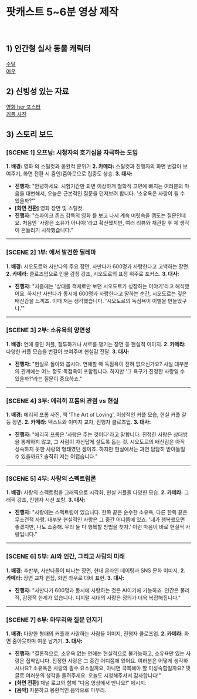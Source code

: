 # 팟캐스트 5~6분 영상 제작
<br/>

## 1) 인간형 실사 동물 캐릭터
[수달](https://labs.google/fx/tools/whisk/share/611cqkc2i0000)<br/>
[여우](https://labs.google/fx/tools/whisk/share/6t4orgcg10000)<br/>

## 2) 신빙성 있는 자료
[영화 her 포스터](https://labs.google/fx/ko/tools/whisk/share/03nia07aa0000)<br/>
[커플 사진](https://labs.google/fx/ko/tools/whisk/share/3em1sp6du0000)<br/>


## 3) 스토리 보드

### **[SCENE 1] 오프닝: 시청자의 호기심을 자극하는 도입**

**1. 배경:** 영화 <Her>의 스틸컷과 몽환적 분위기
**2. 카메라:** 스틸컷과 진행자의 화면 번갈아 보여주기, 화면 전환 시 줌인/줌아웃으로 집중도 상승.
**3. 대사:**
* **진행자:** "안녕하세요. 시험기간만 되면 이상하게 철학적 고민에 빠지는 여러분의 마음을 대변해서, 오늘은 근본적인 질문을 던져보려 합니다. '소유욕은 사랑이 될 수 있을까?'"
* **[화면 전환]** 영화 <Her> 장면 및 스틸컷.
* **진행자:** "스파이크 존즈 감독의 영화 <Her>를 보고 나서 계속 머릿속을 맴도는 질문인데요. 처음엔 '사랑은 소유가 아니야!'라고 확신했지만, 여러 리뷰와 재관찰 후 제 생각이 흔들리기 시작했습니다."

---

### **[SCENE 2] 1부: <Her>에서 발견한 딜레마**

**1. 배경:** 시오도르와 사만다의 주요 장면, 사만다가 600명과 사랑한다고 고백하는 장면.
**2. 카메라:** 클로즈업으로 인물 감정 강조, 시오도르의 표정 위주로 포커스.
**3. 대사:**
* **진행자:** "처음에는 '상대를 객체로만 보던 시오도르가 성장하는 이야기'라고 해석했어요. 하지만 사만다가 동시에 600명과 사랑한다고 말하는 순간, 시오도르는 깊은 배신감을 느끼죠. 이때 저는 생각했습니다. '시오도르의 독점욕이 이별을 만들었구나.'"

---

### **[SCENE 3] 2부: 소유욕의 양면성**

**1. 배경:** 연애 중인 커플, 질투하거나 서로를 챙기는 장면 등 현실적 이미지.
**2. 카메라:** 다양한 커플 모습을 번갈아 보여주며 현실감 전달.
**3. 대사:**
* **진행자:** "현실로 돌아와 봅시다. 연애할 때 독점욕이 전혀 없으신가요? 사실 대부분의 관계에는 어느 정도 독점욕이 포함됩니다. 하지만 '그 욕구가 진정한 사랑일 수 있을까?'라는 질문이 중요하죠."

---

### **[SCENE 4] 3부: 에리히 프롬의 관점 vs 현실**

**1. 배경:** 에리히 프롬 사진, 책 'The Art of Loving', 이상적인 커플 모습, 현실 커플 갈등 장면.
**2. 카메라:** 텍스트와 이미지 교차, 진행자 클로즈업.
**3. 대사:**
* **진행자:** "에리히 프롬은 '사랑은 주는 것이다'라고 말합니다. 진정한 사랑은 상대방을 통제하지 않고, 그 사람이 자신답게 살도록 돕는 것. 시오도르의 배신감은 아직 성숙하지 못한 사랑의 형태였던 셈이죠. 하지만 현실에서는 과연 담담히 받아들일 수 있을까요? 솔직히 저는 어렵습니다."

---

### **[SCENE 5] 4부: 사랑의 스펙트럼론**

**1. 배경:** 사랑의 스펙트럼을 그래픽으로 시각화, 현실 커플들 다양한 모습.
**2. 카메라:** 그래픽 강조, 진행자 시선 포함.
**3. 대사:**
* **진행자:** "사랑에는 스펙트럼이 있습니다. 한쪽 끝은 순수한 소유욕, 다른 한쪽 끝은 무조건적 사랑. 대부분 현실적인 사랑은 그 중간 어디쯤에 있죠. '네가 행복했으면 좋겠지만, 나도 소중해. 우리 둘 다 행복할 방법을 찾자.' 이런 마음이 바로 현실적 사랑입니다."

---

### **[SCENE 6] 5부: AI와 인간, 그리고 사랑의 미래**

**1. 배경:** <Her> 후반부, 사만다들이 떠나는 장면, 현대 온라인 데이팅과 SNS 문화 이미지.
**2. 카메라:** 장면 교차 편집, 화면 좌우로 대비 표현.
**3. 대사:**
* **진행자:** "사만다가 600명과 동시에 사랑하는 것은 AI이기에 가능하죠. 인간은 물리적, 감정적 한계가 있습니다. 디지털 시대의 사랑은 정의가 더욱 복잡해집니다."

---

### **[SCENE 7] 6부: 마무리와 질문 던지기**

**1. 배경:** 다양한 형태의 커플과 사랑하는 사람들 이미지, 진행자 클로즈업.
**2. 카메라:** 화면 줌아웃하며 여운 남기기.
**3. 대사:**
* **진행자:** "결론적으로, 소유욕 없는 연애는 현실적으로 불가능하고, 소유욕만 있는 사랑은 집착입니다. 진정한 사랑은 그 중간 어디쯤에 있어요. 여러분은 어떻게 생각하시나요? 소유욕은 사랑의 필수 요소일까요, 아니면 극복해야 할 미성숙함일까요? 댓글로 여러분의 생각을 들려주세요. 오늘도 시청해주셔서 감사합니다!"
* **[화면 전환]** 채널 로고와 함께 "다음 영상에서 만나요!" 메시지.
* **[음악]** 차분하고 몽환적인 음악으로 마무리.

